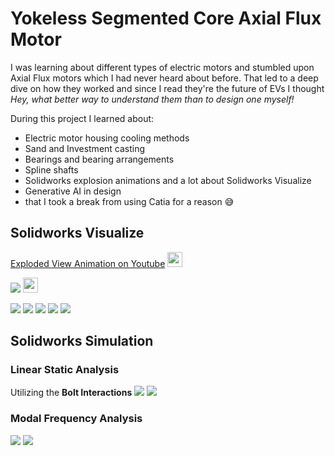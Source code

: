 # Yokeless Segmented Core Axial Flux Motor

I was learning about different types of electric motors and stumbled upon Axial Flux motors which I had never heard about before. That led to a deep dive on how they worked and since I read they're the future of EVs I thought *Hey, what better way to understand them than to design one myself!*

During this project I learned about:
- Electric motor housing cooling methods
- Sand and Investment casting
- Bearings and bearing arrangements
- Spline shafts
- Solidworks explosion animations and a lot about Solidworks Visualize
- Generative AI in design
- that I took a break from using Catia for a reason 😅

## Solidworks Visualize
<a href="https://youtu.be/uYBhK-q6jC0" target="_blank">Exploded View Animation on Youtube</a> <img width="24" height="24" alt="external-link" src="https://github.com/user-attachments/assets/134cf98c-f784-467a-bf6f-f136e496f3e7" />

<a href="https://youtu.be/uYBhK-q6jC0" target="_blank"><img src="https://img.youtube.com/vi/uYBhK-q6jC0/0.jpg" /></a> <img width="24" height="24" alt="external-link" src="https://github.com/user-attachments/assets/134cf98c-f784-467a-bf6f-f136e496f3e7" />

<img src="https://github.com/mgrzb451/catia-axial_flux_motor/blob/main/visualize/exp.jpg" />
<img src="https://github.com/mgrzb451/catia-axial_flux_motor/blob/main/visualize/whole.jpg" />
<img src="https://github.com/mgrzb451/catia-axial_flux_motor/blob/main/visualize/section.jpg" />
<img src="https://github.com/mgrzb451/catia-axial_flux_motor/blob/main/visualize/shaft.jpg" />
<img src="https://github.com/mgrzb451/catia-axial_flux_motor/blob/main/visualize/stator_housing.jpg" />

## Solidworks Simulation
### Linear Static Analysis
Utilizing the **Bolt Interactions**
<img src="https://github.com/mgrzb451/catia-axial_flux_motor/blob/main/solidworks_simulation/static0.jpg" />
<img src="https://github.com/mgrzb451/catia-axial_flux_motor/blob/main/solidworks_simulation/static1.gif" />

### Modal Frequency Analysis
<img src="https://github.com/mgrzb451/catia-axial_flux_motor/blob/main/solidworks_simulation/modal0.jpg" />
<img src="https://github.com/mgrzb451/catia-axial_flux_motor/blob/main/solidworks_simulation/modal1.gif" />
